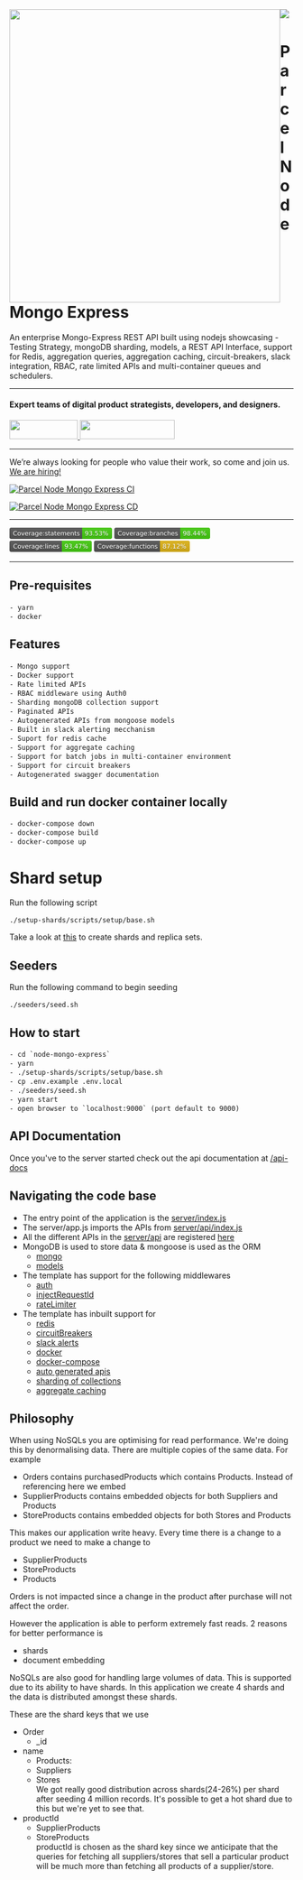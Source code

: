 <img align="left" src="https://github.com/wednesday-solutions/node-mongo-express/blob/main/parcel_node_mongo_express_github.svg" width="480" height="520" />

<div>
  <a href="https://www.wednesday.is?utm_source=gthb&utm_medium=repo&utm_campaign=serverless" align="left" style="margin-left: 0;">
    <img src="https://uploads-ssl.webflow.com/5ee36ce1473112550f1e1739/5f5879492fafecdb3e5b0e75_wednesday_logo.svg">
  </a>
  <p>
    <h1 align="left">Parcel Node Mongo Express
    </h1>
  </p>

  <p>
An enterprise Mongo-Express REST API built using nodejs showcasing - Testing Strategy, mongoDB sharding, models, a REST API Interface, support for Redis, aggregation queries, aggregation caching, circuit-breakers, slack integration, RBAC, rate limited APIs and multi-container queues and schedulers.
  </p>

---

  <p>
    <h4>
      Expert teams of digital product strategists, developers, and designers.
    </h4>
  </p>

  <div>
    <a href="https://www.wednesday.is/contact-us?utm_source=gthb&utm_medium=repo&utm_campaign=serverless" target="_blank">
      <img src="https://uploads-ssl.webflow.com/5ee36ce1473112550f1e1739/5f6ae88b9005f9ed382fb2a5_button_get_in_touch.svg" width="121" height="34">
    </a>
    <a href="https://github.com/wednesday-solutions/" target="_blank">
      <img src="https://uploads-ssl.webflow.com/5ee36ce1473112550f1e1739/5f6ae88bb1958c3253756c39_button_follow_on_github.svg" width="168" height="34">
    </a>
  </div>

---

<span>We’re always looking for people who value their work, so come and join us. <a href="https://www.wednesday.is/hiring">We are hiring!</a></span>

</div>

<!-- # node-mongo-express


A basic starter for a web app with parceljs, node, express and mongoose -->

[![Parcel Node Mongo Express CI](https://github.com/wednesday-solutions/node-mongo-express/actions/workflows/ci.yml/badge.svg)](https://github.com/wednesday-solutions/node-mongo-express/actions/workflows/ci.yml)

[![Parcel Node Mongo Express CD](https://github.com/wednesday-solutions/node-mongo-express/actions/workflows/cd.yml/badge.svg)](https://github.com/wednesday-solutions/node-mongo-express/actions/workflows/cd.yml)

---

<div>
<img src='./badges/badge-statements.svg' height="20"/>
<img src='./badges/badge-branches.svg' height="20"/>
</div>
<div>
<img src='./badges/badge-lines.svg'  height="20"/>
<img src='./badges/badge-functions.svg' height="20"/>
</div>

---

## Pre-requisites

    - yarn
    - docker

## Features

    - Mongo support
    - Docker support
    - Rate limited APIs
    - RBAC middleware using Auth0
    - Sharding mongoDB collection support
    - Paginated APIs
    - Autogenerated APIs from mongoose models
    - Built in slack alerting mecchanism
    - Suport for redis cache
    - Support for aggregate caching
    - Support for batch jobs in multi-container environment
    - Support for circuit breakers
    - Autogenerated swagger documentation

## Build and run docker container locally

    - docker-compose down
    - docker-compose build
    - docker-compose up

# Shard setup

Run the following script

```
./setup-shards/scripts/setup/base.sh
```

Take a look at [this](./setup-shards/README.md) to create shards and replica sets.

## Seeders

Run the following command to begin seeding

```
./seeders/seed.sh
```

## How to start

    - cd `node-mongo-express`
    - yarn
    - ./setup-shards/scripts/setup/base.sh
    - cp .env.example .env.local
    - ./seeders/seed.sh
    - yarn start
    - open browser to `localhost:9000` (port default to 9000)

## API Documentation

Once you've to the server started check out the api documentation at [/api-docs](http://localhost:9000/api-docs)

## Navigating the code base

-   The entry point of the application is the [server/index.js](./server/index.js)
-   The server/app.js imports the APIs from [server/api/index.js](./server/api/index.js)
-   All the different APIs in the [server/api](./server/api) are registered [here](./server/api/index.js)
-   MongoDB is used to store data & mongoose is used as the ORM
    -   [mongo](./server/database/mongo.js)
    -   [models](./server/database/models/)
-   The template has support for the following middlewares
    -   [auth](./server/middlewares/auth/)
    -   [injectRequestId](./server/middlewares/injectRequestId)
    -   [rateLimiter](./server/middlewares/rateLimiter)
-   The template has inbuilt support for
    -   [redis](./server/services/redis.js)
    -   [circuitBreakers](./server/services/circuitBreaker.js)
    -   [slack alerts](./server/utils/slackNotify.js)
    -   [docker](./Dockerfile)
    -   [docker-compose](./docker-compose.yml)
    -   [auto generated apis](./server/api/requestGenerators.js)
    -   [sharding of collections](./setup-shards)
    -   [aggregate caching](./server/api/aggregate/)

## Philosophy

When using NoSQLs you are optimising for read performance. We're doing this by denormalising data. There are multiple copies of the same data. For example

-   Orders contains purchasedProducts which contains Products. Instead of referencing here we embed
-   SupplierProducts contains embedded objects for both Suppliers and Products
-   StoreProducts contains embedded objects for both Stores and Products

This makes our application write heavy. Every time there is a change to a product we need to make a change to

-   SupplierProducts
-   StoreProducts
-   Products

Orders is not impacted since a change in the product after purchase will not affect the order.

However the application is able to perform extremely fast reads. 2 reasons for better performance is

-   shards
-   document embedding

NoSQLs are also good for handling large volumes of data. This is supported due to its ability to have shards. In this application we create 4 shards and the data is distributed amongst these shards.

These are the shard keys that we use

-   Order
    -   \_id
-   name
    -   Products:
    -   Suppliers
    -   Stores
        <br/>We got really good distribution across shards(24-26%) per shard after seeding 4 million records. It's possible to get a hot shard due to this but we're yet to see that.
-   productId
    -   SupplierProducts
    -   StoreProducts
        <br/>productId is chosen as the shard key since we anticipate that the queries for fetching all suppliers/stores that sell a particular product will be much more than fetching all products of a supplier/store.
